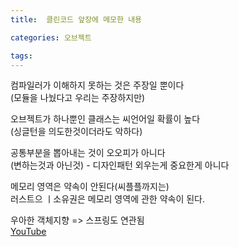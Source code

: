 ```yaml
---
title:  클린코드 앞장에 메모한 내용

categories: 오브젝트

tags: 
---
```


  
  
  
컴파일러가 이해하지 못하는 것은 주장일 뿐이다  
(모듈을 나눴다고 우리는 주장하지만)  
  
오브젝트가 하나뿐인 클래스는 씨언어일 확률이 높다  
(싱글턴을 의도한것이더라도 악하다)  
  
공통부분을 뽑아내는 것이 오오피가 아니다  
(변하는것과 아닌것) - 디자인패턴 외우는게 중요한게 아니다  
  
메모리 영역은 약속이 안된다(씨플플까지는)  
러스트으 ㅣ소유권은 메모리 영역에 관한 약속이 된다.  
  
  
우아한 객체지향 => 스프링도 연관됨  
[YouTube](https://www.youtube.com/watch?v=dJ5C4qRqAgA&t=4023s)  
